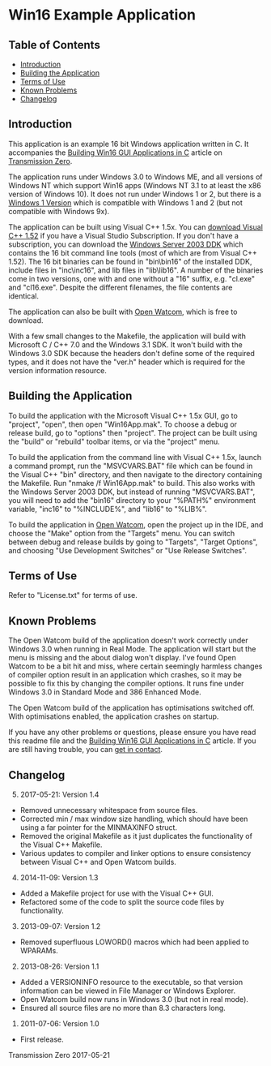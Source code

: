 # Win16 Example Application

## Table of Contents

- [Introduction](#introduction)
- [Building the Application](#building-the-application)
- [Terms of Use](#terms-of-use)
- [Known Problems](#known-problems)
- [Changelog](#changelog)

## Introduction

This application is an example 16 bit Windows application written in C. It
accompanies the
[Building Win16 GUI Applications in C](http://www.transmissionzero.co.uk/computing/win16-apps-in-c/)
article on [Transmission Zero](http://www.transmissionzero.co.uk/).

The application runs under Windows 3.0 to Windows ME, and all versions of
Windows NT which support Win16 apps (Windows NT 3.1 to at least the x86 version
of Windows 10). It does not run under Windows 1 or 2, but there is a
[Windows 1 Version](https://github.com/TransmissionZero/Windows-1-Example-Application)
which is compatible with Windows 1 and 2 (but not compatible with Windows 9x).

The application can be built using Visual C++ 1.5x. You can
[download Visual C++ 1.52](https://my.visualstudio.com/Downloads?pid=140) if you
have a Visual Studio Subscription. If you don't have a subscription, you can
download the
[Windows Server 2003 DDK](http://download.microsoft.com/download/9/0/f/90f019ac-8243-48d3-91cf-81fc4093ecfd/1830_usa_ddk.iso)
which contains the 16 bit command line tools (most of which are from Visual C++
1.52). The 16 bit binaries can be found in "bin\bin16" of the installed DDK,
include files in "inc\inc16", and lib files in "lib\lib16". A number of the
binaries come in two versions, one with and one without a "16" suffix, e.g.
"cl.exe" and "cl16.exe". Despite the different filenames, the file contents are
identical.

The application can also be built with [Open Watcom](http://openwatcom.org/),
which is free to download.

With a few small changes to the Makefile, the application will build with
Microsoft C / C++ 7.0 and the Windows 3.1 SDK. It won't build  with the Windows
3.0 SDK because the headers don't define some of the required types, and it does
not have the "ver.h" header which is required for the version information
resource.

## Building the Application

To build the application with the Microsoft Visual C++ 1.5x GUI, go to
"project", "open", then open "Win16App.mak". To choose a debug or release build,
go to "options" then "project". The project can be built using the "build" or
"rebuild" toolbar items, or via the "project" menu.

To build the application from the command line with Visual C++ 1.5x, launch a
command prompt, run the "MSVCVARS.BAT" file which can be found in the Visual C++
"bin" directory, and then navigate to the directory containing the Makefile. Run
"nmake /f Win16App.mak" to build. This also works with the Windows Server 2003
DDK, but instead of running "MSVCVARS.BAT", you will need to add the "bin16"
directory to your "%PATH%" environment variable, "inc16" to "%INCLUDE%", and
"lib16" to "%LIB%".

To build the application in [Open Watcom](http://openwatcom.org/), open the
project up in the IDE, and choose the "Make" option from the "Targets" menu. You
can switch between debug and release builds by going to "Targets", "Target
Options", and choosing "Use Development Switches" or "Use Release Switches".

## Terms of Use

Refer to "License.txt" for terms of use.

## Known Problems

The Open Watcom build of the application doesn't work correctly under Windows
3.0 when running in Real Mode. The application will start but the menu is
missing and the about dialog won't display. I've found Open Watcom to be a bit
hit and miss, where certain seemingly harmless changes of compiler option result
in an application which crashes, so it may be possible to fix this by changing
the compiler options. It runs fine under Windows 3.0 in Standard Mode and 386
Enhanced Mode.

The Open Watcom build of the application has optimisations switched off. With
optimisations enabled, the application crashes on startup.

If you have any other problems or questions, please ensure you have read this
readme file and the
[Building Win16 GUI Applications in C](http://www.transmissionzero.co.uk/computing/win16-apps-in-c/)
article. If you are still having trouble, you can
[get in contact](http://www.transmissionzero.co.uk/contact/).

## Changelog

5. 2017-05-21: Version 1.4
  - Removed unnecessary whitespace from source files.
  - Corrected min / max window size handling, which should have been using a far
    pointer for the MINMAXINFO struct.
  - Removed the original Makefile as it just duplicates the functionality of the
    Visual C++ Makefile.
  - Various updates to compiler and linker options to ensure consistency between
    Visual C++ and Open Watcom builds.

4. 2014-11-09: Version 1.3
  - Added a Makefile project for use with the Visual C++ GUI.
  - Refactored some of the code to split the source code files by functionality.

3. 2013-09-07: Version 1.2
  - Removed superfluous LOWORD() macros which had been applied to WPARAMs.

2. 2013-08-26: Version 1.1
  - Added a VERSIONINFO resource to the executable, so that version information
    can be viewed in File Manager or Windows Explorer.
  - Open Watcom build now runs in Windows 3.0 (but not in real mode).
  - Ensured all source files are no more than 8.3 characters long.

1. 2011-07-06: Version 1.0
  - First release.

Transmission Zero
2017-05-21
